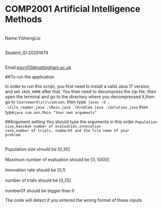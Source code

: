 # COMP2001 Artificial Intelligence Methods

<br>Name:YizhengLiu</br>

<br>Student_ID:20291679</br>

<br>Email:psyyl10@nottingham.ac.uk</br>

##To run the application

In order to run this script,
you first need to install a valid Java 17 version,
and set <code>JAVA_HOME</code> after that.
You then need to decompress the zip file,
then open the terminal and go to the directory
where you decompressed it,then go to <code>Coursework\src\com\uon</code>.
then type<code>
javac -d . .\File_reader.java .\Main.java .\Problem.java .\Solution.java</code>
then type<code>java com.uon.Main "Your own arguments"</code>

##Argument setting
You should type the arguments in this order <code>Population size,maximum number of evaluation,innovation rate,number of trials, numberOf and the file name of your problem</code>

<br>Population size should be [0,30] </br>
<br>Maximum number of evaluation should be [0, 5000]</br>
<br>Innovation rate should be [0,1]</br>
<br>number of trials should be [0,25]</br>
<br>numberOf should be bigger than 0</br>

The code will detect if you entered the wrong format of these inputs

